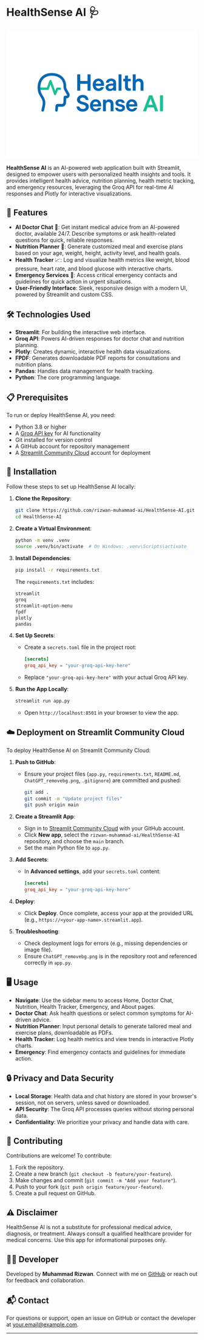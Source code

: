 # HealthSense AI 🩺

![HealthSense AI Logo](ChatGPT_removebg.png)

**HealthSense AI** is an AI-powered web application built with Streamlit, designed to empower users with personalized health insights and tools. It provides intelligent health advice, nutrition planning, health metric tracking, and emergency resources, leveraging the Groq API for real-time AI responses and Plotly for interactive visualizations.

## 🌟 Features

- **AI Doctor Chat** 💬: Get instant medical advice from an AI-powered doctor, available 24/7. Describe symptoms or ask health-related questions for quick, reliable responses.
- **Nutrition Planner** 🥗: Generate customized meal and exercise plans based on your age, weight, height, activity level, and health goals.
- **Health Tracker** 📈: Log and visualize health metrics like weight, blood pressure, heart rate, and blood glucose with interactive charts.
- **Emergency Services** 🚨: Access critical emergency contacts and guidelines for quick action in urgent situations.
- **User-Friendly Interface**: Sleek, responsive design with a modern UI, powered by Streamlit and custom CSS.

## 🛠️ Technologies Used

- **Streamlit**: For building the interactive web interface.
- **Groq API**: Powers AI-driven responses for doctor chat and nutrition planning.
- **Plotly**: Creates dynamic, interactive health data visualizations.
- **FPDF**: Generates downloadable PDF reports for consultations and nutrition plans.
- **Pandas**: Handles data management for health tracking.
- **Python**: The core programming language.

## 📋 Prerequisites

To run or deploy HealthSense AI, you need:
- Python 3.8 or higher
- A [Groq API key](https://x.ai/api) for AI functionality
- Git installed for version control
- A GitHub account for repository management
- A [Streamlit Community Cloud](https://streamlit.io/cloud) account for deployment

## 🚀 Installation

Follow these steps to set up HealthSense AI locally:

1. **Clone the Repository**:
   ```bash
   git clone https://github.com/rizwan-muhammad-ai/HealthSense-AI.git
   cd HealthSense-AI
   ```

2. **Create a Virtual Environment**:
   ```bash
   python -m venv .venv
   source .venv/bin/activate  # On Windows: .venv\Scripts\activate
   ```

3. **Install Dependencies**:
   ```bash
   pip install -r requirements.txt
   ```
   The `requirements.txt` includes:
   ```
   streamlit
   groq
   streamlit-option-menu
   fpdf
   plotly
   pandas
   ```

4. **Set Up Secrets**:
   - Create a `secrets.toml` file in the project root:
     ```toml
     [secrets]
     groq_api_key = "your-groq-api-key-here"
     ```
   - Replace `"your-groq-api-key-here"` with your actual Groq API key.

5. **Run the App Locally**:
   ```bash
   streamlit run app.py
   ```
   - Open `http://localhost:8501` in your browser to view the app.

## ☁️ Deployment on Streamlit Community Cloud

To deploy HealthSense AI on Streamlit Community Cloud:

1. **Push to GitHub**:
   - Ensure your project files (`app.py`, `requirements.txt`, `README.md`, `ChatGPT_removebg.png`, `.gitignore`) are committed and pushed:
     ```bash
     git add .
     git commit -m "Update project files"
     git push origin main
     ```

2. **Create a Streamlit App**:
   - Sign in to [Streamlit Community Cloud](https://streamlit.io/cloud) with your GitHub account.
   - Click **New app**, select the `rizwan-muhammad-ai/HealthSense-AI` repository, and choose the `main` branch.
   - Set the main Python file to `app.py`.

3. **Add Secrets**:
   - In **Advanced settings**, add your `secrets.toml` content:
     ```toml
     [secrets]
     groq_api_key = "your-groq-api-key-here"
     ```

4. **Deploy**:
   - Click **Deploy**. Once complete, access your app at the provided URL (e.g., `https://<your-app-name>.streamlit.app`).

5. **Troubleshooting**:
   - Check deployment logs for errors (e.g., missing dependencies or image file).
   - Ensure `ChatGPT_removebg.png` is in the repository root and referenced correctly in `app.py`.

## 🖥️ Usage

- **Navigate**: Use the sidebar menu to access Home, Doctor Chat, Nutrition, Health Tracker, Emergency, and About pages.
- **Doctor Chat**: Ask health questions or select common symptoms for AI-driven advice.
- **Nutrition Planner**: Input personal details to generate tailored meal and exercise plans, downloadable as PDFs.
- **Health Tracker**: Log health metrics and view trends in interactive Plotly charts.
- **Emergency**: Find emergency contacts and guidelines for immediate action.

## 🔒 Privacy and Data Security

- **Local Storage**: Health data and chat history are stored in your browser's session, not on servers, unless saved or downloaded.
- **API Security**: The Groq API processes queries without storing personal data.
- **Confidentiality**: We prioritize your privacy and handle data with care.

## 🤝 Contributing

Contributions are welcome! To contribute:
1. Fork the repository.
2. Create a new branch (`git checkout -b feature/your-feature`).
3. Make changes and commit (`git commit -m "Add your feature"`).
4. Push to your fork (`git push origin feature/your-feature`).
5. Create a pull request on GitHub.

## ⚠️ Disclaimer

HealthSense AI is not a substitute for professional medical advice, diagnosis, or treatment. Always consult a qualified healthcare provider for medical concerns. Use this app for informational purposes only.

## 👨‍💻 Developer

Developed by **Muhammad Rizwan**. Connect with me on [GitHub](https://github.com/rizwan-muhammad-ai) or reach out for feedback and collaboration.

## 📬 Contact

For questions or support, open an issue on GitHub or contact the developer at [your.email@example.com](mailto:your.email@example.com).

---
